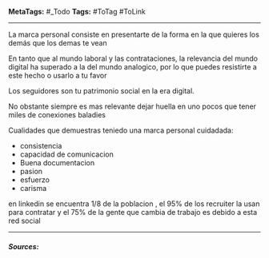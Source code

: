 **MetaTags:** #_Todo
**Tags:** #ToTag #ToLink 
- - -

La marca personal consiste en presentarte de la forma en la que quieres los demás que los demas te vean

En tanto que al mundo laboral y las contrataciones, la relevancia del mundo digital ha superado a la del mundo analogico, por lo que puedes resistirte a este hecho o usarlo a tu favor

Los seguidores son tu patrimonio social en la era digital.

No obstante siempre es mas relevante dejar huella en uno pocos que tener miles de conexiones baladies

Cualidades que demuestras teniedo una marca personal cuidadada:
- consistencia
- capacidad de comunicacion
- Buena documentacion
- pasion
- esfuerzo
- carisma

en linkedin se encuentra 1/8 de la poblacion , el 95% de los recruiter la usan para contratar y el 75% de la gente que cambia de trabajo es debido a esta red social
- - - 
#### ***Sources:***